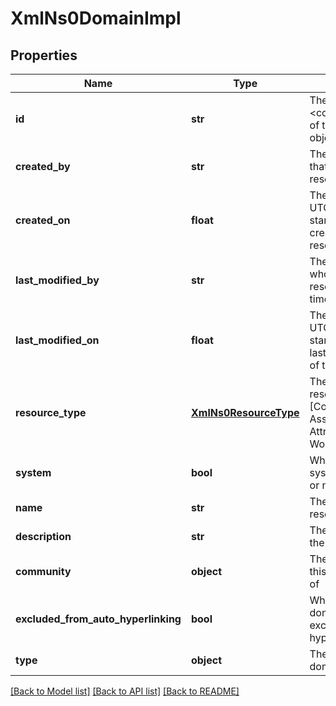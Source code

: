 # XmlNs0DomainImpl

## Properties
Name | Type | Description | Notes
------------ | ------------- | ------------- | -------------
**id** | **str** | The &lt;code&gt;id&lt;/code&gt; of the represented object (entity) | [optional] 
**created_by** | **str** | The id of the user that created this resource | [optional] 
**created_on** | **float** | The timestamp (in UTC time standard) of the creation of this resource | [optional] 
**last_modified_by** | **str** | The id of the user who modified this resource the last time | [optional] 
**last_modified_on** | **float** | The timestamp (in UTC time standard) of the last modification of this resource | [optional] 
**resource_type** | [**XmlNs0ResourceType**](XmlNs0ResourceType.md) | The type of this resource, i.e. [Community, Asset, Domain, Attribute, Relation, WorkflowInstance] | [optional] 
**system** | **bool** | Whether this is a system resource or not | [optional] 
**name** | **str** | The name of the resource | [optional] 
**description** | **str** | The description of the resource | [optional] 
**community** | **object** | The community this domain is part of | [optional] 
**excluded_from_auto_hyperlinking** | **bool** | Whether this domain is excluded from hyperlinking or not | [optional] 
**type** | **object** | The type of this domain | [optional] 

[[Back to Model list]](../README.md#documentation-for-models) [[Back to API list]](../README.md#documentation-for-api-endpoints) [[Back to README]](../README.md)


